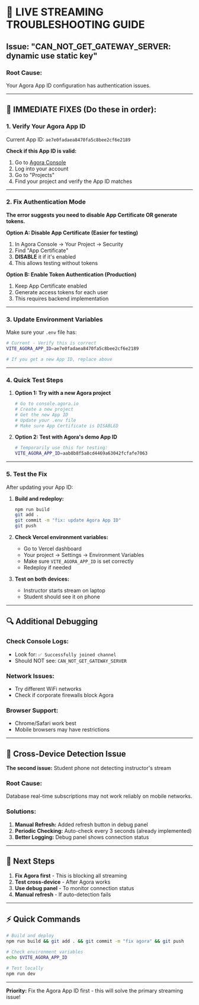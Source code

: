 # 🚨 LIVE STREAMING TROUBLESHOOTING GUIDE

## Issue: "CAN_NOT_GET_GATEWAY_SERVER: dynamic use static key"

### **Root Cause:**
Your Agora App ID configuration has authentication issues.

---

## 🔧 **IMMEDIATE FIXES (Do these in order):**

### **1. Verify Your Agora App ID**
Current App ID: `ae7e0fadaea8470fa5c8bee2cf6e2189`

**Check if this App ID is valid:**
1. Go to [Agora Console](https://console.agora.io/)
2. Log into your account
3. Go to "Projects" 
4. Find your project and verify the App ID matches

---

### **2. Fix Authentication Mode**

**The error suggests you need to disable App Certificate OR generate tokens.**

**Option A: Disable App Certificate (Easier for testing)**
1. In Agora Console → Your Project → Security
2. Find "App Certificate" 
3. **DISABLE** it if it's enabled
4. This allows testing without tokens

**Option B: Enable Token Authentication (Production)**
1. Keep App Certificate enabled
2. Generate access tokens for each user
3. This requires backend implementation

---

### **3. Update Environment Variables**

Make sure your `.env` file has:
```bash
# Current - Verify this is correct
VITE_AGORA_APP_ID=ae7e0fadaea8470fa5c8bee2cf6e2189

# If you get a new App ID, replace above
```

---

### **4. Quick Test Steps**

1. **Option 1: Try with a new Agora project**
   ```bash
   # Go to console.agora.io
   # Create a new project
   # Get the new App ID
   # Update your .env file
   # Make sure App Certificate is DISABLED
   ```

2. **Option 2: Test with Agora's demo App ID**
   ```bash
   # Temporarily use this for testing:
   VITE_AGORA_APP_ID=aab8b8f5a8cd4469a63042fcfafe7063
   ```

---

### **5. Test the Fix**

After updating your App ID:

1. **Build and redeploy:**
   ```bash
   npm run build
   git add .
   git commit -m "fix: update Agora App ID"
   git push
   ```

2. **Check Vercel environment variables:**
   - Go to Vercel dashboard
   - Your project → Settings → Environment Variables
   - Make sure `VITE_AGORA_APP_ID` is set correctly
   - Redeploy if needed

3. **Test on both devices:**
   - Instructor starts stream on laptop
   - Student should see it on phone

---

## 🔍 **Additional Debugging**

### Check Console Logs:
- Look for: `✅ Successfully joined channel`
- Should NOT see: `CAN_NOT_GET_GATEWAY_SERVER`

### Network Issues:
- Try different WiFi networks
- Check if corporate firewalls block Agora

### Browser Support:
- Chrome/Safari work best
- Mobile browsers may have restrictions

---

## 📱 **Cross-Device Detection Issue**

**The second issue:** Student phone not detecting instructor's stream

### Root Cause:
Database real-time subscriptions may not work reliably on mobile networks.

### Solutions:
1. **Manual Refresh:** Added refresh button in debug panel
2. **Periodic Checking:** Auto-check every 3 seconds (already implemented)
3. **Better Logging:** Debug panel shows connection status

---

## 🚀 **Next Steps**

1. **Fix Agora first** - This is blocking all streaming
2. **Test cross-device** - After Agora works
3. **Use debug panel** - To monitor connection status
4. **Manual refresh** - If auto-detection fails

---

## ⚡ **Quick Commands**

```bash
# Build and deploy
npm run build && git add . && git commit -m "fix agora" && git push

# Check environment variables
echo $VITE_AGORA_APP_ID

# Test locally
npm run dev
```

---

**Priority:** Fix the Agora App ID first - this will solve the primary streaming issue!
